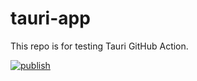 # tauri-app
This repo is for testing Tauri GitHub Action.


[![publish](https://github.com/xavierzhao/tauri-app/actions/workflows/main.yml/badge.svg)](https://github.com/xavierzhao/tauri-app/actions/workflows/main.yml)
